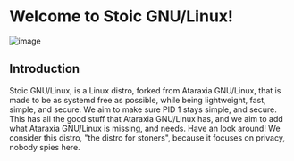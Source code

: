 # Welcome to Stoic GNU/Linux!

![image](https://user-images.githubusercontent.com/25110919/109831576-93249780-7c0d-11eb-991d-3df7ff82abbd.png)


## Introduction
Stoic GNU/Linux, is a Linux distro, forked from Ataraxia GNU/Linux, that is made to be as systemd free as possible, while being lightweight, fast, simple, and secure. We aim to make sure PID 1 stays simple, and secure. This has all the good stuff that Ataraxia GNU/Linux has, and we aim to add what Ataraxia GNU/Linux is missing, and needs. Have an look around! We consider this distro, "the distro for stoners", because it focuses on privacy, nobody spies here.
